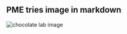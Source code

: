 ## PME tries image in markdown
![chocolate lab image](https://todaysveterinarypractice.com/wp-content/uploads/sites/4/2019/01/Chocolate-Lab_shutterstock_405052057_Paul-Ekert.jpg)
